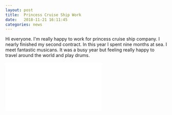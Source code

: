 ```yaml
---
layout: post
title:  Princess Cruise Ship Work
date:   2018-11-21 16:11:45
categories: news
---
```

Hi everyone. I'm really happy to work for princess cruise ship company. I nearly finished my second contract. In this year I spent nine months at sea. I meet fantastic musicans. It was a busy year but feeling really happy to travel around the world and play drums.   

<div class="videowrapper">
<iframe src="//www.youtube.com/embed/L2_os1qpEq0" frameborder="0" allowfullscreen></iframe> 
</div>


